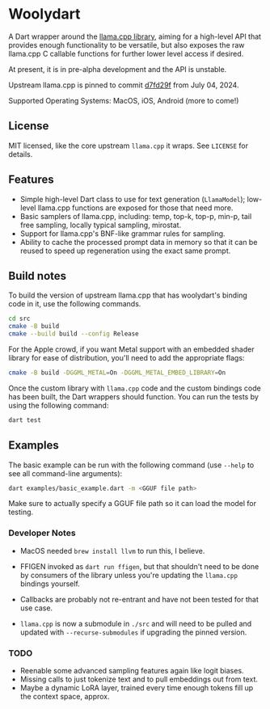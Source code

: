 # Woolydart

A Dart wrapper around the [llama.cpp library](https://github.com/ggerganov/llama.cpp), aiming for a high-level
API that provides enough functionality to be versatile, but also exposes the raw llama.cpp C callable functions
for further lower level access if desired.

At present, it is in pre-alpha development and the API is unstable. 

Upstream llama.cpp is pinned to commit [d7fd29f](https://github.com/ggerganov/llama.cpp/commit/d7fd29fff16456ce9c3a23fd2d09a66256b05aff)
from July 04, 2024.

Supported Operating Systems: MacOS, iOS, Android (more to come!)

## License

MIT licensed, like the core upstream `llama.cpp` it wraps. See `LICENSE` for details.


## Features

* Simple high-level Dart class to use for text generation (`LlamaModel`); low-level llama.cpp functions are exposed for those that need more.
* Basic samplers of llama.cpp, including: temp, top-k, top-p, min-p, tail free sampling, locally typical sampling, mirostat.
* Support for llama.cpp's BNF-like grammar rules for sampling.
* Ability to cache the processed prompt data in memory so that it can be reused to speed up regeneration using the exact same prompt.


## Build notes

To build the version of upstream llama.cpp that has woolydart's binding code in it, use the following commands.

```bash
cd src
cmake -B build
cmake --build build --config Release
```

For the Apple crowd, if you want Metal support with an embedded shader library for ease of distribution, you'll need to
add the appropriate flags:

```bash
cmake -B build -DGGML_METAL=On -DGGML_METAL_EMBED_LIBRARY=On 
```

Once the custom library with `llama.cpp` code and the custom bindings code has been built, the Dart wrappers should function. You can run the
tests by using the following command:

```bash
dart test
```


## Examples

The basic example can be run with the following command (use `--help` to see all command-line arguments):

```bash
dart examples/basic_example.dart -m <GGUF file path>
```

Make sure to actually specify a GGUF file path so it can load the model for testing.


### Developer Notes

* MacOS needed `brew install llvm` to run this, I believe.

* FFIGEN invoked as `dart run ffigen`, but that shouldn't need to be done by consumers of the library unless you're
  updating the `llama.cpp` bindings yourself.

* Callbacks are probably not re-entrant and have not been tested for that use case.

* `llama.cpp` is now a submodule in `./src` and will need to be pulled and updated with `--recurse-submodules` if upgrading the 
pinned version.


### TODO

* Reenable some advanced sampling features again like logit biases.
* Missing calls to just tokenize text and to pull embeddings out from text.
* Maybe a dynamic LoRA layer, trained every time enough tokens fill up the context space, approx.